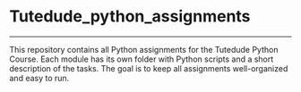 # Tutedude_python_assignments
---
This repository contains all Python assignments for the Tutedude Python Course.
Each module has its own folder with Python scripts and a short description of the tasks.
The goal is to keep all assignments well-organized and easy to run.
